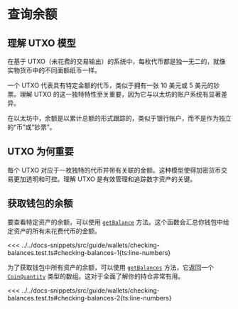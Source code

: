 # 查询余额

## 理解 UTXO 模型

在基于 UTXO（未花费的交易输出）的系统中，每枚代币都是独一无二的，就像实物货币中的不同面额纸币一样。

一个 UTXO 代表具有特定金额的代币，类似于拥有一张 10 美元或 5 美元的钞票。理解 UTXO 的这一独特特性至关重要，因为它与以太坊的账户系统有显著差异。

在以太坊中，余额是以累计总额的形式跟踪的，类似于银行账户，而不是作为独立的“币”或“钞票”。

## UTXO 为何重要

每个 UTXO 对应于一枚独特的代币并带有关联的金额。这种模型使得加密货币交易更加透明和可控。理解 UTXO 是有效管理和追踪数字资产的关键。

## 获取钱包的余额

要查看特定资产的余额，可以使用 [`getBalance`](../../api/Account/Account.html#getbalance) 方法。这个函数会汇总你钱包中给定资产的所有未花费代币的金额。

<<< ../../docs-snippets/src/guide/wallets/checking-balances.test.ts#checking-balances-1{ts:line-numbers}

为了获取钱包中所有资产的余额，可以使用 [`getBalances`](../../api/Account/Account.html#getbalances) 方法，它返回一个 [`CoinQuantity`](../../api/Account/#coinquantity) 类型的数组。这对于全面了解你的持仓非常有用。

<<< ../../docs-snippets/src/guide/wallets/checking-balances.test.ts#checking-balances-2{ts:line-numbers}
